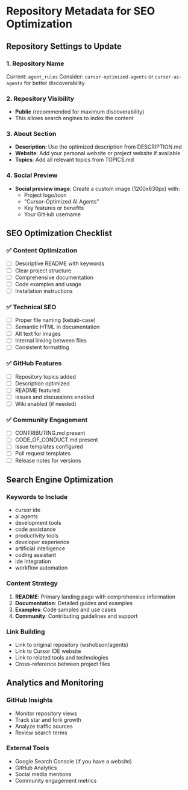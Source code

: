# Repository Metadata for SEO Optimization

## Repository Settings to Update

### 1. Repository Name
Current: `agent_rules`
Consider: `cursor-optimized-agents` or `cursor-ai-agents` for better discoverability

### 2. Repository Visibility
- **Public** (recommended for maximum discoverability)
- This allows search engines to index the content

### 3. About Section
- **Description**: Use the optimized description from DESCRIPTION.md
- **Website**: Add your personal website or project website if available
- **Topics**: Add all relevant topics from TOPICS.md

### 4. Social Preview
- **Social preview image**: Create a custom image (1200x630px) with:
  - Project logo/icon
  - "Cursor-Optimized AI Agents"
  - Key features or benefits
  - Your GitHub username

## SEO Optimization Checklist

### ✅ Content Optimization
- [ ] Descriptive README with keywords
- [ ] Clear project structure
- [ ] Comprehensive documentation
- [ ] Code examples and usage
- [ ] Installation instructions

### ✅ Technical SEO
- [ ] Proper file naming (kebab-case)
- [ ] Semantic HTML in documentation
- [ ] Alt text for images
- [ ] Internal linking between files
- [ ] Consistent formatting

### ✅ GitHub Features
- [ ] Repository topics added
- [ ] Description optimized
- [ ] README featured
- [ ] Issues and discussions enabled
- [ ] Wiki enabled (if needed)

### ✅ Community Engagement
- [ ] CONTRIBUTING.md present
- [ ] CODE_OF_CONDUCT.md present
- [ ] Issue templates configured
- [ ] Pull request templates
- [ ] Release notes for versions

## Search Engine Optimization

### Keywords to Include
- cursor ide
- ai agents
- development tools
- code assistance
- productivity tools
- developer experience
- artificial intelligence
- coding assistant
- ide integration
- workflow automation

### Content Strategy
1. **README**: Primary landing page with comprehensive information
2. **Documentation**: Detailed guides and examples
3. **Examples**: Code samples and use cases
4. **Community**: Contributing guidelines and support

### Link Building
- Link to original repository (wshobson/agents)
- Link to Cursor IDE website
- Link to related tools and technologies
- Cross-reference between project files

## Analytics and Monitoring

### GitHub Insights
- Monitor repository views
- Track star and fork growth
- Analyze traffic sources
- Review search terms

### External Tools
- Google Search Console (if you have a website)
- GitHub Analytics
- Social media mentions
- Community engagement metrics 